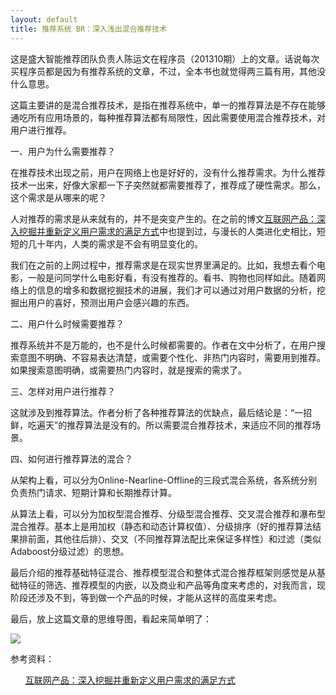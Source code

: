 ```yaml
---
layout: default
title: 推荐系统 BR：深入浅出混合推荐技术
---
```

这是盛大智能推荐团队负责人陈运文在程序员（201310期）上的文章。话说每次买程序员都是因为有推荐系统的文章，不过，全本书也就觉得两三篇有用，其他没什么意思。

这篇主要讲的是混合推荐技术，是指在推荐系统中，单一的推荐算法是不存在能够通吃所有应用场景的，每种推荐算法都有局限性，因此需要使用混合推荐技术，对用户进行推荐。

一、用户为什么需要推荐？

在推荐技术出现之前，用户在网络上也是好好的，没有什么推荐需求。为什么推荐技术一出来，好像大家都一下子突然就都需要推荐了，推荐成了硬性需求。那么，这个需求是从哪来的呢？

人对推荐的需求是从来就有的，并不是突变产生的。在之前的博文<a href="http://arthur503.github.io/blog/2013/09/30/internet-pm-and-user-demands.html">互联网产品：深入挖掘并重新定义用户需求的满足方式</a>中也提到过，与漫长的人类进化史相比，短短的几十年内，人类的需求是不会有明显变化的。

我们在之前的上网过程中，推荐需求是在现实世界里满足的。比如，我想去看个电影，一般是问同学什么电影好看，有没有推荐的。看书、购物也同样如此。随着网络上的信息的增多和数据挖掘技术的进展，我们才可以通过对用户数据的分析，挖掘出用户的喜好，预测出用户会感兴趣的东西。

二、用户什么时候需要推荐？

推荐系统并不是万能的，也不是什么时候都需要的。作者在文中分析了，在用户搜索意图不明确、不容易表达清楚，或需要个性化、非热门内容时，需要用到推荐。如果搜索意图明确，或需要热门内容时，就是搜索的需求了。

三、怎样对用户进行推荐？

这就涉及到推荐算法。作者分析了各种推荐算法的优缺点，最后结论是：“一招鲜，吃遍天”的推荐算法是没有的。所以需要混合推荐技术，来适应不同的推荐场景。

四、如何进行推荐算法的混合？

从架构上看，可以分为Online-Nearline-Offline的三段式混合系统，各系统分别负责热门请求、短期计算和长期推荐计算。

从算法上看，可以分为加权型混合推荐、分级型混合推荐、交叉混合推荐和瀑布型混合推荐。基本上是用加权（静态和动态计算权值）、分级排序（好的推荐算法结果排前面，其他往后排）、交叉（不同推荐算法配比来保证多样性）和过滤（类似Adaboost分级过滤）的思想。

最后介绍的推荐基础特征混合、推荐模型混合和整体式混合推荐框架则感觉是从基础特征的筛选、推荐模型的内嵌，以及商业和产品等角度来考虑的，对我而言，现阶段还涉及不到，等到做一个产品的时候，才能从这样的高度来考虑。

最后，放上这篇文章的思维导图，看起来简单明了：

<img src="http://arthur503.github.io/blog/assets/pic/201309/2013-09-30-mixed-recommend-systems.png">

参考资料：
<ol>
	<a href="http://arthur503.github.io/blog/2013/09/30/internet-pm-and-user-demands.html">互联网产品：深入挖掘并重新定义用户需求的满足方式</a>
</ol>